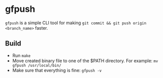 # gfpush

`gfpush` is a simple CLI tool for making `git commit && git push origin <branch_name>` faster.

## Build
- Run `make`
- Move created binary file to one of the $PATH directory. For example: `mv gfpush /usr/local/bin/`
- Make sure that everything is fine: `gfpush -v`
